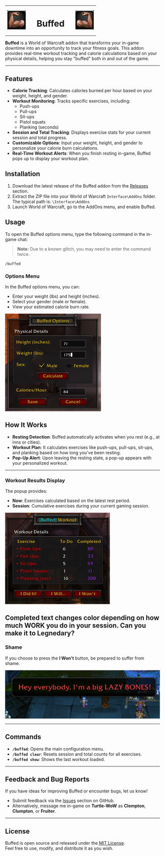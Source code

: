 <table align="center" style="width: 100%;">
    <tr>
        <td align="right" style="width: 25%;">
            <img src="https://raw.githubusercontent.com/wsmaxcy/Buffed/main/screenshots/buffed.png" 
                 alt="buffed" width="60" style="transform: scaleX(-1);"/>
        </td>
        <td align="center" style="width: 50%;">
            <h1 style="text-align: center;">Buffed</h1>
        </td>
        <td align="left" style="width: 25%;">
            <img src="https://raw.githubusercontent.com/wsmaxcy/Buffed/main/screenshots/buffed.png" 
                 alt="buffed" width="60"/>
        </td>
    </tr>
</table>


**Buffed** is a World of Warcraft addon that transforms your in-game downtime into an opportunity to track your fitness goals. This addon provides real-time workout tracking and calorie calculations based on your physical details, helping you stay "buffed" both in and out of the game.

---

## Features

- **Calorie Tracking**: Calculates calories burned per hour based on your weight, height, and gender.
- **Workout Monitoring**: Tracks specific exercises, including:
  - Push-ups
  - Pull-ups
  - Sit-ups
  - Pistol squats
  - Planking (seconds)
- **Session and Total Tracking**: Displays exercise stats for your current session and total progress.
- **Customizable Options**: Input your weight, height, and gender to personalize your calorie burn calculations.
- **Real-Time Workout Alerts**: When you finish resting in-game, Buffed pops up to display your workout plan.

## Installation

1. Download the latest release of the Buffed addon from the [Releases](https://github.com/wsmaxcy/Buffed/releases) section.
2. Extract the ZIP file into your World of Warcraft `Interface\AddOns` folder. The typical path is: `\Interface\AddOns`
3. Launch World of Warcraft, go to the AddOns menu, and enable Buffed.

## Usage

To open the Buffed options menu, type the following command in the in-game chat:
> **Note:** Due to a known glitch, you may need to enter the command twice.

```
/buffed
```
### Options Menu

In the Buffed options menu, you can:
- Enter your weight (lbs) and height (inches).
- Select your gender (male or female).
- View your estimated calorie burn rate.

![Buffed Menu](https://raw.githubusercontent.com/wsmaxcy/Buffed/main/screenshots/menu.png)

## How It Works

- **Resting Detection**: Buffed automatically activates when you rest (e.g., at inns or cities).  
- **Workout Plan**: It calculates exercises like push-ups, pull-ups, sit-ups, and planking based on how long you've been resting.  
- **Pop-Up Alert**: Upon leaving the resting state, a pop-up appears with your personalized workout.  

---

### Workout Results Display

The popup provides:  
- **Now**: Exercises calculated based on the latest rest period.  
- **Session**: Cumulative exercises during your current gaming session.  

![Buffed Workout](https://raw.githubusercontent.com/wsmaxcy/Buffed/main/screenshots/workout.png)

**Completed** text changes color depending on how much **WORK** you do in your session. Can you make it to Legnedary?
---

### Shame

If you choose to press the **I Won't** button, be prepared to suffer from shame.

![Buffed Shame](https://raw.githubusercontent.com/wsmaxcy/Buffed/main/screenshots/shame.png)

---

## Commands

- **`/buffed`**: Opens the main configuration menu.  
- **`/buffed clear`**: Resets session and total counts for all exercises.  
- **`/buffed show`**: Shows the last workout loaded.

---

## Feedback and Bug Reports

If you have ideas for improving Buffed or encounter bugs, let us know!  

- Submit feedback via the [Issues](https://github.com/wsmaxcy/Buffed/issues) section on GitHub.  
- Alternatively, message me in-game on **Turtle-WoW** as **Clempton**, **Clumpton**, or **Fruiter**.  

---

## License

Buffed is open source and released under the [MIT License](https://github.com/git/git-scm.com/blob/main/MIT-LICENSE.txt).  
Feel free to use, modify, and distribute it as you wish.